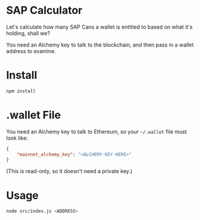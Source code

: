 # SAP Calculator

Let's calculate how many SAP Cans a wallet is entitled to based on
what it's holding, shall we?

You need an Alchemy key to talk to the blockchain, and then pass in
a wallet address to examine.

# Install

```bash
npm install
```

# .wallet File

You need an Alchemy key to talk to Ethereum, so your `~/.wallet` file
must look like:

```json
{
    "mainnet_alchemy_key": "<ALCHEMY-KEY-HERE>"
}
```

(This is read-only, so it doesn't need a private key.)

# Usage

```bash
node src/index.js <ADDRESS>
```